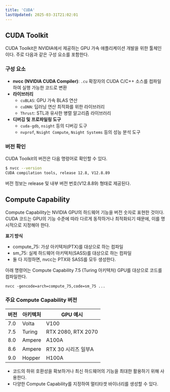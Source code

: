 ```yaml
---
title: 'CUDA'
lastUpdated: 2025-03-31T21:02:01
---
```


## CUDA Toolkit

CUDA Toolkit은 NVIDIA에서 제공하는 GPU 가속 애플리케이션 개발을 위한 툴체인이다. 주로 다음과 같은 구성 요소를 포함한다.

### 구성 요소

- **nvcc (NVIDIA CUDA Compiler)**: `.cu` 확장자의 CUDA C/C++ 소스를 컴파일하여 실행 가능한 코드로 변환
- **라이브러리**
  - `cuBLAS`: GPU 가속 BLAS 연산
  - `cuDNN`: 딥러닝 연산 최적화를 위한 라이브러리
  - `Thrust`: STL과 유사한 병렬 알고리즘 라이브러리
- **디버깅 및 프로파일링 도구**
  - `cuda-gdb`, `nsight` 등의 디버깅 도구
  - `nvprof`, `Nsight Compute`, `Nsight Systems` 등의 성능 분석 도구

### 버전 확인

CUDA Toolkit의 버전은 다음 명령어로 확인할 수 있다.

```bash
$ nvcc --version
CUDA compilation tools, release 12.8, V12.8.89
```

버전 정보는 release 및 내부 버전 번호(V12.8.89) 형태로 제공된다.

## Compute Capability

Compute Capability는 NVIDIA GPU의 하드웨어 기능을 버전 숫자로 표현한 것이다. CUDA 코드는 GPU의 기능 수준에 따라 다르게 동작하거나 최적화되기 때문에, 이를 명시적으로 지정해야 한다.

**표기 방식**

- compute_75: 가상 아키텍처(PTX)를 대상으로 하는 컴파일
- sm_75: 실제 하드웨어 아키텍처(SASS)를 대상으로 하는 컴파일
- 둘 다 지정하면, nvcc는 PTX와 SASS를 모두 생성한다.

아래 명령어는 Compute Capability 7.5 (Turing 아키텍처) GPU를 대상으로 코드를 컴파일한다.

```
nvcc -gencode=arch=compute_75,code=sm_75 ...
```

### 주요 Compute Capability 버전

|버전|아키텍처|GPU 예시|
|-|-|-|
|7.0|Volta|V100|
|7.5|Turing|RTX 2080, RTX 2070|
|8.0|Ampere|A100A|
|8.6|Ampere|RTX 30 시리즈 일부A|
|9.0|Hopper|H100A|

- 코드의 하위 호환성을 확보하거나 최신 하드웨어의 기능을 최대한 활용하기 위해 사용한다.
- 다양한 Compute Capability를 지정하여 멀티타겟 바이너리를 생성할 수 있다.
